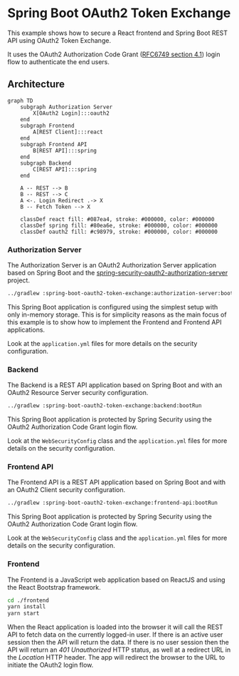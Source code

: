 # Spring Boot OAuth2 Token Exchange

This example shows how to secure a React frontend and Spring Boot REST API using OAuth2 Token Exchange.

It uses the OAuth2 Authorization Code
Grant ([RFC6749 section 4.1](https://datatracker.ietf.org/doc/html/rfc6749#section-4.1))
login flow to authenticate the end users.

## Architecture

```mermaid
graph TD
    subgraph Authorization Server
        X[OAuth2 Login]:::oauth2
    end
    subgraph Frontend
        A[REST Client]:::react
    end
    subgraph Frontend API
        B[REST API]:::spring
    end
    subgraph Backend
        C[REST API]:::spring
    end

    A -- REST --> B
    B -- REST --> C
    A <-. Login Redirect .-> X
    B -- Fetch Token --> X

    classDef react fill: #087ea4, stroke: #000000, color: #000000
    classDef spring fill: #80ea6e, stroke: #000000, color: #000000
    classDef oauth2 fill: #c98979, stroke: #000000, color: #000000
```

### Authorization Server

The Authorization Server is an OAuth2 Authorization Server application based on Spring Boot and the
[spring-security-oauth2-authorization-server](https://spring.io/projects/spring-authorization-server) project.

```bash
../gradlew :spring-boot-oauth2-token-exchange:authorization-server:bootRun
```

This Spring Boot application is configured using the simplest setup with only in-memory storage. This is for simplicity
reasons as the main focus of this example is to show how to implement the Frontend and Frontend API applications.

Look at the `application.yml` files for more details on the security configuration.

### Backend

The Backend is a REST API application based on Spring Boot and with an OAuth2 Resource Server security configuration.

```bash
../gradlew :spring-boot-oauth2-token-exchange:backend:bootRun
```

This Spring Boot application is protected by Spring Security using the OAuth2 Authorization Code Grant login flow.

Look at the `WebSecurityConfig` class and the `application.yml` files for more details on the security configuration.

### Frontend API

The Frontend API is a REST API application based on Spring Boot and with an OAuth2 Client security configuration.

```bash
../gradlew :spring-boot-oauth2-token-exchange:frontend-api:bootRun
```

This Spring Boot application is protected by Spring Security using the OAuth2 Authorization Code Grant login flow.

Look at the `WebSecurityConfig` class and the `application.yml` files for more details on the security configuration.

### Frontend

The Frontend is a JavaScript web application based on ReactJS and using the React Bootstrap framework.

```bash
cd ./frontend
yarn install
yarn start
```

When the React application is loaded into the browser it will call the REST API to fetch data on the currently
logged-in user. If there is an active user session then the API will return the data. If there is no user session then
the API will return an _401 Unauthorized_ HTTP status, as well at a redirect URL in the _Location_ HTTP header. The app
will redirect the browser to the URL to initiate the OAuth2 login flow.
